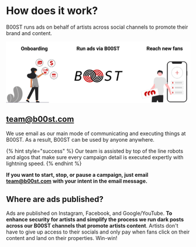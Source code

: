 # How does it work?

B00ST runs ads on behalf of artists across social channels to promote their brand and content. 

![The B00ST process](../../.gitbook/assets/undraw_how-it-works-b00st-faq.svg)



## team@b00st.com 

We use email as our main mode of communicating and executing things at B00ST. As a result, B00ST can be used by anyone anywhere. 

{% hint style="success" %}
Our team is assisted by top of the line robots and algos that make sure every campaign detail is executed expertly with lightning speed. 
{% endhint %}

**If you want to start, stop, or pause a campaign, just email** [**team@b00st.com**](mailto:team@b00st.com) **with your intent in the email message.**  

## Where are ads published?

Ads are published on Instagram, Facebook, and Google/YouTube. **To enhance security for artists and simplify the process we run dark posts across our B00ST channels that promote artists content**. Artists don't have to give up access to their socials and only pay when fans click on their content and land on their properties. Win-win! 

